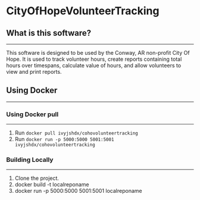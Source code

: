 # CityOfHopeVolunteerTracking
## What is this software?
------

This software is designed to be used by the Conway, AR non-profit City Of Hope. It is used to track volunteer hours, create reports containing total hours over timespans, calculate value of hours, and allow volunteers to view and print reports.


## Using Docker
---

### Using Docker pull
---
1. Run ```docker pull ivyjshdx/cohovolunteertracking```
2. Run ```docker run -p 5000:5000 5001:5001 ivyjshdx/cohovolunteertracking```

### Building Locally
---

1. Clone the project.
2. docker build -t localreponame
3. docker run -p 5000:5000 5001:5001 localreponame                                          
